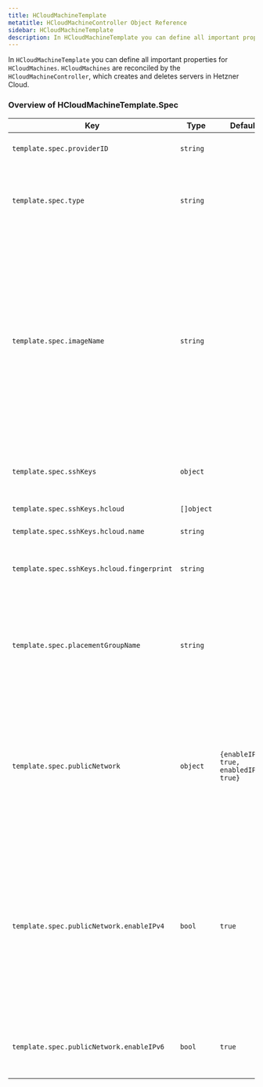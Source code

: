 ```yaml
---
title: HCloudMachineTemplate
metatitle: HCloudMachineController Object Reference
sidebar: HCloudMachineTemplate
description: In HCloudMachineTemplate you can define all important properties for HCloudMachines, which are reconciled by the `HCloudMachineController`, responsible for creating and deleting servers in Hetzner Cloud.
---
```


In `HCloudMachineTemplate` you can define all important properties for `HCloudMachines`. `HCloudMachines` are reconciled by the `HCloudMachineController`, which creates and deletes servers in Hetzner Cloud.

### Overview of HCloudMachineTemplate.Spec

| Key                                        | Type       | Default                                 | Required | Description                                                                                                                                                                                                                                |
| ------------------------------------------ | ---------- | --------------------------------------- | -------- | ------------------------------------------------------------------------------------------------------------------------------------------------------------------------------------------------------------------------------------------ |
| `template.spec.providerID`                 | `string`   |                                         | no       | ProviderID set by controller                                                                                                                                                                                                               |
| `template.spec.type`                       | `string`   |                                         | yes      | Desired server type of server in Hetzner's Cloud API. Example: cpx11                                                                                                                                                                       |
| `template.spec.imageName`                  | `string`   |                                         | yes      | Specifies desired image of server. ImageName can reference an image uploaded to Hetzner API in two ways: either directly as name of an image, or as label of an image (see [here](/docs/caph/02-topics/03-node-image.md) for more details) |
| `template.spec.sshKeys`                    | `object`   |                                         | no       | SSHKeys that are scoped to this machine                                                                                                                                                                                                    |
| `template.spec.sshKeys.hcloud`             | `[]object` |                                         | no       | SSH keys for HCloud                                                                                                                                                                                                                        |
| `template.spec.sshKeys.hcloud.name`        | `string`   |                                         | yes      | Name of SSH key                                                                                                                                                                                                                            |
| `template.spec.sshKeys.hcloud.fingerprint` | `string`   |                                         | no       | Fingerprint of SSH key - used by the controller                                                                                                                                                                                            |
| `template.spec.placementGroupName`         | `string`   |                                         | no       | Placement group of the machine in HCloud API, must be referencing an existing placement group                                                                                                                                              |
| `template.spec.publicNetwork`              | `object`   | `{enableIPv4: true, enabledIPv6: true}` | no       | Specs about primary IP address of server. If both IPv4 and IPv6 are disabled, then the private network has to be enabled                                                                                                                   |
| `template.spec.publicNetwork.enableIPv4`   | `bool`     | `true`                                  | no       | Defines whether server has IPv4 address enabled. As Hetzner load balancers require an IPv4 address, this setting will be ignored and set to true if there is no private net.                                                               |
| `template.spec.publicNetwork.enableIPv6`   | `bool`     | `true`                                  | no       | Defines whether server has IPv6 address enabled                                                                                                                                                                                            |
